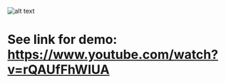 ![alt text](https://github.com/williamswarren/Banking-Big-Data-Project/blob/main/Thumbnail%20Core_technologies.png)

# See link for demo: https://www.youtube.com/watch?v=rQAUfFhWIUA
